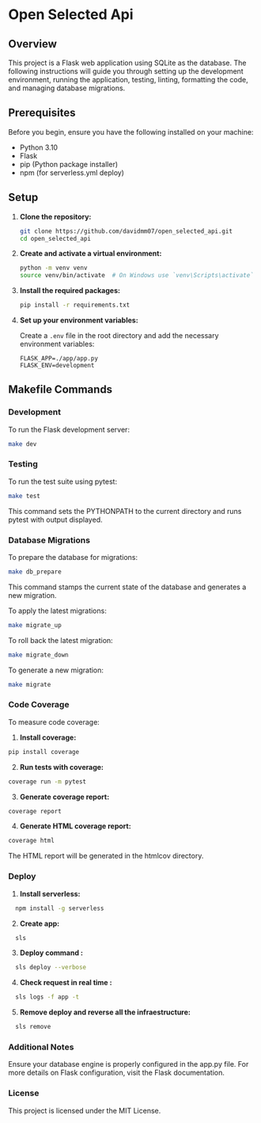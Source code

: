 # Open Selected Api

## Overview

This project is a Flask web application using SQLite as the database. The following instructions will guide you through setting up the development environment, running the application, testing, linting, formatting the code, and managing database migrations.

## Prerequisites

Before you begin, ensure you have the following installed on your machine:
- Python 3.10
- Flask
- pip (Python package installer)
- npm (for serverless.yml deploy)

## Setup

1. **Clone the repository:**

    ```sh
    git clone https://github.com/davidmm07/open_selected_api.git
    cd open_selected_api
    ```

2. **Create and activate a virtual environment:**

    ```sh
    python -m venv venv
    source venv/bin/activate  # On Windows use `venv\Scripts\activate`
    ```

3. **Install the required packages:**

    ```sh
    pip install -r requirements.txt
    ```

4. **Set up your environment variables:**

    Create a `.env` file in the root directory and add the necessary environment variables:

    ```env
    FLASK_APP=./app/app.py
    FLASK_ENV=development
    ```

## Makefile Commands

### Development

To run the Flask development server:

```sh
make dev
```
### Testing

To run the test suite using pytest:

```sh
make test
```
This command sets the PYTHONPATH to the current directory and runs pytest with output displayed.


### Database Migrations

To prepare the database for migrations:

```sh
make db_prepare
```
This command stamps the current state of the database and generates a new migration.

To apply the latest migrations:
```sh
make migrate_up
```
To roll back the latest migration:
```sh
make migrate_down
```
To generate a new migration:
```sh
make migrate
```
### Code Coverage

To measure code coverage:

1. **Install coverage:**
```sh
pip install coverage
```

2. **Run tests with coverage:**
```sh
coverage run -m pytest
```
3. **Generate coverage report:**
```sh
coverage report
```
4. **Generate HTML coverage report:**
```sh
coverage html
```
The HTML report will be generated in the htmlcov directory.

### Deploy

1. **Install serverless:**
```bash
  npm install -g serverless
```
2. **Create app:**

```bash
  sls
```
3. **Deploy command :**
```bash
  sls deploy --verbose
```

4. **Check request in real time :**
```bash
  sls logs -f app -t
```

5. **Remove deploy and reverse all the infraestructure:**
```bash
  sls remove
```



### Additional Notes
Ensure your database engine is properly configured in the app.py file.
For more details on Flask configuration, visit the Flask documentation.

### License
This project is licensed under the MIT License.